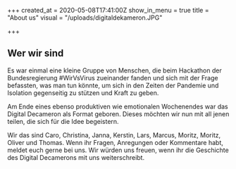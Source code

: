 +++
created_at = 2020-05-08T17:41:00Z
show_in_menu = true
title = "About us"
visual = "/uploads/digitaldekameron.JPG"

+++
## Wer wir sind

Es war einmal eine kleine Gruppe von Menschen, die beim Hackathon der Bundesregierung #WirVsVirus zueinander fanden und sich mit der Frage befassten, was man tun könnte, um sich in den Zeiten der Pandemie und Isolation gegenseitig zu stützen und Kraft zu geben.

Am Ende eines ebenso produktiven wie emotionalen Wochenendes war das Digital Decameron als Format geboren. Dieses möchten wir nun mit all jenen teilen, die sich für die Idee begeistern.

Wir das sind Caro, Christina, Janna, Kerstin, Lars, Marcus, Moritz, Moritz, Oliver und Thomas. Wenn ihr Fragen, Anregungen oder Kommentare habt, meldet euch gerne bei uns. Wir würden uns freuen, wenn ihr die Geschichte des Digital Decamerons mit uns weiterschreibt.